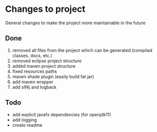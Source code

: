 # Changes to project
General changes to make the project more maintainable in the future

## Done

1. removed all files from the project which can be generated (compiled classes, docs, etc.)
2. removed eclipse project structure
3. added maven project structure
4. fixed resources paths
5. maven shade plugin (easily build fat jar)
6. add maven wrapper
7. add slf4j and logback

## Todo
- add explicit javafx dependencies (for openjdk11)
- add logging
- create readme